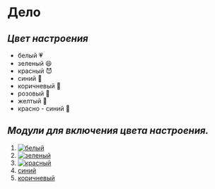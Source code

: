 # **Дело**

## ***Цвет настроения***
* белый   :heartpulse:
* зеленый :satisfied:
* красный :smiling_imp:
* синий   :hear_no_evil:
* коричневый :shit:
* розовый :shaved_ice:
* желтый :sunrise:
* красно - синий :muscle:

## ***Модули для включения цвета настроения.***
1. [![белый](https://dachanaladoni.ru/wp-content/uploads/2017/11/white-1024x1024.jpg)](https://www.youtube.com/watch?v=tzWggCnYVWU)
2. [![зеленый](https://catherineasquithgallery.com/uploads/posts/2021-02/1612690071_27-p-zelenii-veselii-fon-35.jpg)](https://www.youtube.com/watch?v=BQkxFwcqqYo)
3. [![красный](https://mobimg.b-cdn.net/v3/fetch/ef/efee9f5e0addc77d882499cf134448f5.jpeg)](https://www.youtube.com/watch?v=GbfeH6Q8PzY)
4. [синий](https://www.youtube.com/watch?v=Zki6xPc7hK0)
5. [коричневый](https://www.youtube.com/watch?v=NJDKdwxtH5c)
